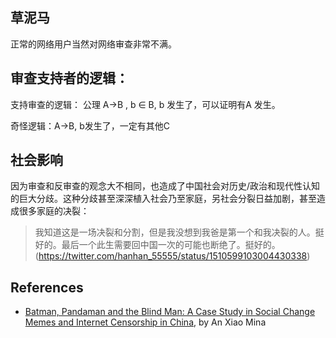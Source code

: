 
## 草泥马 

正常的网络用户当然对网络审查非常不满。


## 审查支持者的逻辑：

支持审查的逻辑：
公理 A->B , b ∈ B, b 发生了，可以证明有A 发生。

奇怪逻辑：A->B, b发生了，一定有其他C


## 社会影响

因为审查和反审查的观念大不相同，也造成了中国社会对历史/政治和现代性认知的巨大分歧。这种分歧甚至深深植入社会乃至家庭，另社会分裂日益加剧，甚至造成很多家庭的决裂：
> 我知道这是一场决裂和分割，但是我没想到我爸是第一个和我决裂的人。挺好的。最后一个此生需要回中国一次的可能也断绝了。挺好的。(https://twitter.com/hanhan_55555/status/1510599103004430338)


## References

- [Batman, Pandaman and the Blind Man: A Case Study in Social Change Memes and Internet Censorship in China](https://journals.sagepub.com/doi/pdf/10.1177/1470412914546576),  by An Xiao Mina
